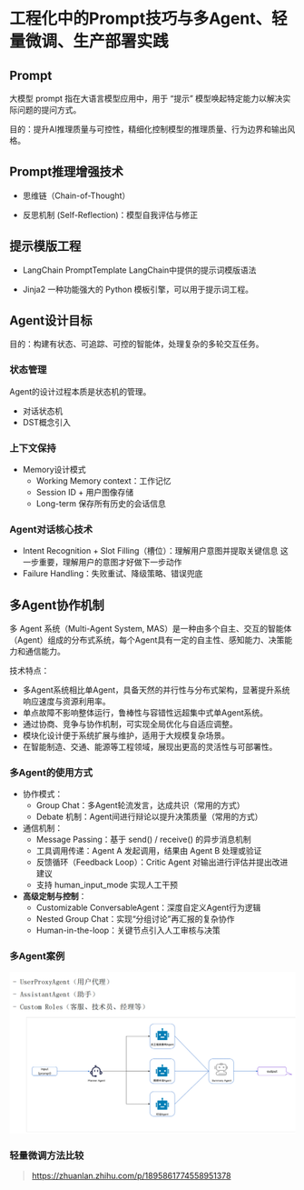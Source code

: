 # 工程化中的Prompt技巧与多Agent、轻量微调、生产部署实践

## Prompt

大模型 prompt 指在大语言模型应用中，用于 “提示” 模型唤起特定能力以解决实际问题的提问方式。

目的：提升AI推理质量与可控性，精细化控制模型的推理质量、行为边界和输出风格。

## Prompt推理增强技术

* 思维链（Chain-of-Thought）
  
* 反思机制 (Self-Reflection)：模型自我评估与修正

## 提示模版工程

* LangChain PromptTemplate
  LangChain中提供的提示词模版语法

* Jinja2
  一种功能强大的 Python 模板引擎，可以用于提示词工程。

## Agent设计目标

目的：构建有状态、可追踪、可控的智能体，处理复杂的多轮交互任务。

### 状态管理

Agent的设计过程本质是状态机的管理。

* 对话状态机
* DST概念引入

### 上下文保持

* Memory设计模式
  * Working Memory context：工作记忆
  * Session ID + 用户图像存储
  * Long-term 保存所有历史的会话信息

### Agent对话核心技术

* Intent Recognition + Slot Filling（槽位）：理解用户意图并提取关键信息
   这一步重要，理解用户的意图才好做下一步动作
* Failure Handling：失败重试、降级策略、错误兜底

## 多Agent协作机制

多 Agent 系统（Multi-Agent System, MAS）是一种由多个自主、交互的智能体（Agent）组成的分布式系统，每个Agent具有一定的自主性、感知能力、决策能力和通信能力。

技术特点：

* 多Agent系统相比单Agent，具备天然的并行性与分布式架构，显著提升系统响应速度与资源利用率。
* 单点故障不影响整体运行，鲁棒性与容错性远超集中式单Agent系统。
* 通过协商、竞争与协作机制，可实现全局优化与自适应调整。
* 模块化设计便于系统扩展与维护，适用于大规模复杂场景。
* 在智能制造、交通、能源等工程领域，展现出更高的灵活性与可部署性。

### 多Agent的使用方式

* 协作模式：
  * Group Chat：多Agent轮流发言，达成共识（常用的方式）
  * Debate 机制：Agent间进行辩论以提升决策质量（常用的方式）
* 通信机制：
  * Message Passing：基于 send() / receive() 的异步消息机制
  * 工具调用传递：Agent A 发起调用，结果由 Agent B 处理或验证
  * 反馈循环（Feedback Loop）：Critic Agent 对输出进行评估并提出改进建议
  * 支持 human_input_mode 实现人工干预
* **高级定制与控制**：
  * Customizable ConversableAgent：深度自定义Agent行为逻辑
  * Nested Group Chat：实现“分组讨论”再汇报的复杂协作
  * Human-in-the-loop：关键节点引入人工审核与决策

### 多Agent案例 

![多Agent示例](https://raw.githubusercontent.com/wkk1994/image-repository/main/2025-08/%E5%A4%9AAgent%E7%A4%BA%E4%BE%8B.png)  

### 轻量微调方法比较

> https://zhuanlan.zhihu.com/p/1895861774558951378